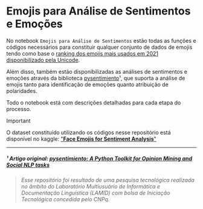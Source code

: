 # Emojis para Análise de Sentimentos e Emoções

No notebook `Emojis para Análise de Sentimentos` estão todas as funções e códigos necessários para constituir qualquer conjunto de dados de emojis tendo como base o [ranking dos emojis mais usados em 2021 disponibilizado pela Unicode](https://www.google.com/url?q=https%3A%2F%2Fhome.unicode.org%2Femoji%2Femoji-frequency%2F).

Além disso, também estão disponibilizadas as análises de sentimentos e emoções através da biblioteca [pysentimiento](https://github.com/pysentimiento/pysentimiento)¹, que suporta a análise de emojis tanto para identificação de emoções quanto atribuição de polaridades.

Todo o notebook está com descrições detalhadas para cada etapa do processo.

> [!IMPORTANT]
> O dataset constituído utilizando os códigos nesse repositório está disponível no kaggle: ["**Face Emojis for Sentiment Analysis**"](https://www.kaggle.com/datasets/tuliosg/face-emojis-for-sentiment-analysis)

---
##### ¹ Artigo original: [pysentimiento: A Python Toolkit for Opinion Mining and Social NLP tasks](https://arxiv.org/abs/2106.09462)


> _Esse repositório foi resultado de uma pesquisa tecnológica realizada no âmbito do Laboratório Multiusuário de Informática e Documentação Linguística (LAMID) com bolsa de Iniciação Tecnológica concedida pelo CNPq._
